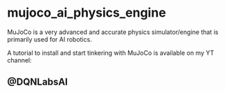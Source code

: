 # mujoco_ai_physics_engine
MuJoCo is a very advanced and accurate physics simulator/engine that is primarily used for AI robotics.

A tutorial to install and start tinkering with MuJoCo is available on my YT channel:
## @DQNLabsAI


